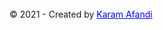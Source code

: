 <!DOCTYPE html>
<html lang="en">
<head>
    <meta charset="UTF-8">
    <meta http-equiv="X-UA-Compatible" content="IE=edge">
    <meta name="viewport" content="width=device-width, initial-scale=1.0">
    <link rel="stylesheet" href="style.css">
    <title>Karamlyy - Clock</title>
</head>
<body>    
    <div class="clock">
        <div class="digit tenhour">
            <span class="base"></span>
            <div class="flap over front"></div>
            <div class="flap over back"></div>
            <div class="flap under"></div>
        </div>    
        <div class="digit hour">
            <span class="base"></span>
            <div class="flap over front"></div>
            <div class="flap over back"></div>
            <div class="flap under"></div>
        </div>        
        <div class="digit tenmin">
            <span class="base"></span>
            <div class="flap over front"></div>
            <div class="flap over back"></div>
            <div class="flap under"></div>
        </div>    
        <div class="digit min">
            <span class="base"></span>
            <div class="flap over front"></div>
            <div class="flap over back"></div>
            <div class="flap under"></div>
        </div>        
        <div class="digit tensec">
            <span class="base"></span>
            <div class="flap over front"></div>
            <div class="flap over back"></div>
            <div class="flap under"></div>
        </div>    
        <div class="digit sec">
            <span class="base"></span>
            <div class="flap over front"></div>
            <div class="flap over back"></div>
            <div class="flap under"></div>
        </div> 
    </div>
    <div class="footer"><br>
        &copy; 2021 - Created by  <a href="https://karamlyy.github.io/profile/" target="_blank" style="color: blue;">Karam Afandi</a>
    </div>
    <script src="https://cdnjs.cloudflare.com/ajax/libs/jquery/3.6.0/jquery.min.js"></script>
    <script src="main.js"></script>
</body>
</html>
